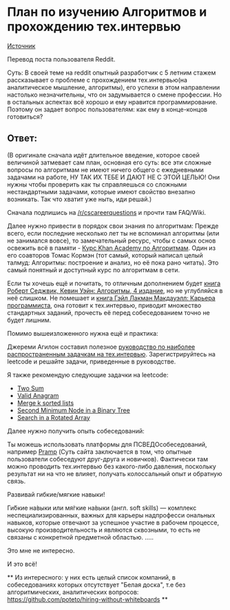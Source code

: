 # План по изучению Алгоритмов и прохождению тех.интервью

[Источник](https://www.reddit.com/r/webdev/comments/a7v5zt/cant_seem_to_pass_live_technical_interviews/ec6wb9l/)

Перевод поста пользователя Reddit.

Суть: В своей теме на reddit опытный разработчик с 5 летним стажем рассказывает о проблеме с прохождением тех.интервью(на аналитическое мышление, алгоритмы),
его успехи в этом направлении настолько незначительны, что он задумывается о смене профессии. Но в остальных аспектах всё хорошо и ему нравится программирование. Поэтому он задает вопрос
пользователям: как ему в конце-концов готовиться?

## Ответ:
(В оригинале сначала идёт длительное введение, которое своей величиной затмевает сам план, основная его суть: все эти сложные вопросы по алгоритмам не имеют
ничего общего с ежедневными задачами на работе, НУ ТАК ИХ ТЕБЕ И ДАЮТ НЕ С ЭТОЙ ЦЕЛЬЮ! Они нужны чтобы проверить как ты справляешься со сложными нестандартными задачами, которые
имеют свойство внезапно возникать. Так что хватит уже ныть, иди решай.)

Сначала подпишись на [/r/cscareerquestions](https://www.reddit.com/r/cscareerquestions) и прочти там FAQ/Wiki.

Далее нужно привести в порядок свои знания по алгоритмам: 
Прежде всего, если последние несколько лет ты не вспоминал алгоритмы (или не занимался вовсе), то замечательный ресурс, чтобы с самых основ освежить всё в памяти -
[Курс Khan Academy по Алгоритмам](https://www.khanacademy.org/computing/computer-science/algorithms). Один из его соавторов Томас Кормэн (тот самый, который написал целый талмуд: 
Алгоритмы: построение и анализ, но её пока рано читать). Это самый понятный и доступный курс по алгоритмам в сети.

Если ты хочешь ещё и почитать, то отличным дополнением будет [книга Роберт Седжвик, Кевин Уэйн: Алгоритмы, 4 издание](https://www.ozon.ru/context/detail/id/18319699/), но не
углубляйся в неё слишком. Не помешает и [книга Гэйл Лакман Макдауэлл: Карьера программиста](https://habr.com/company/piter/blog/302782/), она готовит к тех.интервью, приводит множество
стандартных заданий, прочесть её перед собеседованием точно не будет лишним.

Помимо вышеизложенного нужна ещё и практика:

Джереми Агилон составил полезное [руководство по наиболее распространенным задачкам на тех.интервью](https://jeremyaguilon.me/blog/ranking_interview_questions_by_cram_score). 
Зарегистрируйтесь на leetcode и решайте задачи, приведенные в руководстве.


Я также рекомендую следующие задачки на leetcode:
* [Two Sum](https://leetcode.com/problems/two-sum/)
* [Valid Anagram](https://leetcode.com/problems/valid-anagram/)
* [Merge k sorted lists](https://leetcode.com/problems/merge-k-sorted-lists/)
* [Second Minimum Node in a Binary Tree](https://leetcode.com/problems/second-minimum-node-in-a-binary-tree/)
* [Search in a Rotated Array](https://leetcode.com/problems/search-in-rotated-sorted-array/)

Далее нужно получить опыть собеседований:

Ты можешь использовать платформы для ПСВЕДОсобеседований, например [Pramp](https://www.pramp.com) (Суть сайта заключается в том, что опытные пользователи собеседуют друг-друга и 
новичков). Фактически там можно проводить тех.интервью без какого-либо давления, поскольку результат ни на что не влияет, получать колоссальный опыт и обратную связь.

Развивай гибкие/мягкие навыки!

Ги́бкие на́выки или мя́гкие на́выки (англ. soft skills) — комплекс неспециализированных, важных для карьеры надпрофесси
ональных навыков, которые отвечают за успешное участие в рабочем 
процессе, высокую производительность и являются сквозными, то есть не связаны с конкретной предметной областью.
.....

Это мне не интересно.

И это всё!

** Из интересного:
у них есть целый список компаний, в собеседованиях которых отсутствует "Белая доска", т.е без алгоритмических, аналитических вопросов:
https://github.com/poteto/hiring-without-whiteboards
**
